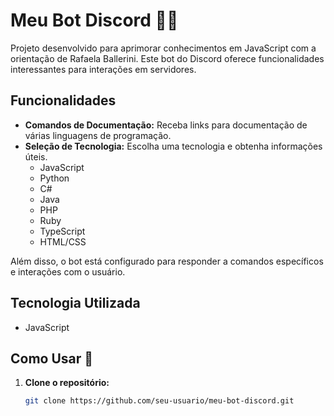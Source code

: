 # Meu Bot Discord 🤖✨

Projeto desenvolvido para aprimorar conhecimentos em JavaScript com a orientação de Rafaela Ballerini. Este bot do Discord oferece funcionalidades interessantes para interações em servidores.

## Funcionalidades

- **Comandos de Documentação:** Receba links para documentação de várias linguagens de programação.
- **Seleção de Tecnologia:** Escolha uma tecnologia e obtenha informações úteis.
  - JavaScript
  - Python
  - C#
  - Java
  - PHP
  - Ruby
  - TypeScript
  - HTML/CSS

Além disso, o bot está configurado para responder a comandos específicos e interações com o usuário.

## Tecnologia Utilizada

- JavaScript

## Como Usar 🚀

1. **Clone o repositório:**
   ```bash
   git clone https://github.com/seu-usuario/meu-bot-discord.git
